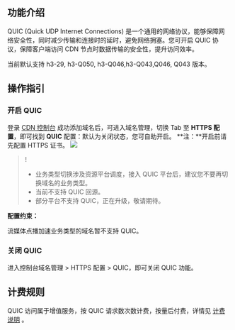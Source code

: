 

## 功能介绍

QUIC (Quick UDP Internet Connections) 是一个通用的网络协议，能够保障网络安全性，同时减少传输和连接时的延时，避免网络拥塞。您可开启 QUIC 协议，保障客户端访问 CDN 节点时数据传输的安全性，提升访问效率。

当前默认支持 h3-29, h3-Q050, h3-Q046,h3-Q043,Q046, Q043 版本。

## 操作指引

### 开启 QUIC


登录 [CDN 控制台](https://console.cloud.tencent.com/cdn) 成功添加域名后，可进入域名管理，切换 Tab 至 **HTTPS 配置**，即可找到 **QUIC** 配置：默认为关闭状态，您可自助开启。
  **注：**开启前请先配置 HTTPS 证书。
![](https://qcloudimg.tencent-cloud.cn/raw/eb76b16f45c29189097dbcc62cfd4b4d.jpg)
>!
> - 业务类型切换涉及资源平台调度，接入 QUIC 平台后，建议您不要再切换域名的业务类型。
> - 当前不支持 QUIC 回源。
> - 部分平台不支持 QUIC，正在升级，敬请期待。

**配置约束：**

流媒体点播加速业务类型的域名暂不支持 QUIC。


### 关闭 QUIC

进入控制台域名管理 > HTTPS 配置 > QUIC，即可关闭 QUIC 功能。

## 计费规则

QUIC 访问属于增值服务，按 QUIC 请求数次数计费，按量后付费，详情见 [计费说明](https://cloud.tencent.com/document/product/228/2949) 。
